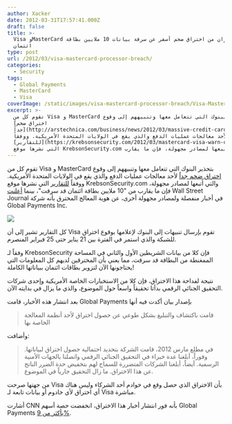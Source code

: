 ```yaml
---
author: Xacker
date: 2012-03-31T17:57:41.000Z
draft: false
title: >-
  Visa وMasterCard تحذران من اختراق ضخم أسفر عن سرقة بيانات 10 ملايين بطاقة
  ائتمان
type: post
url: /2012/03/visa-mastercard-processor-breach/
categories:
  - Security
tags:
  - Global Payments
  - MasterCard
  - Visa
coverImage: /static/images/visa-mastercard-processor-breach/Visa-MasterCard.jpg
excerpt: >-
  تقوم كل من Visa و MasterCard بتحذير البنوك التي تتعامل معها وتنبيههم إلى وقوع
  [اختراق ضخم
  جداً](http://arstechnica.com/business/news/2012/03/massive-credit-card-breach-reportedly-hits-visa-mastercard.ars)
  لأحد معالجات عمليات الدفع والذي يقع في الولايات المتحدة الأمريكية. ووفقاً
  [للتقارير](https://krebsonsecurity.com/2012/03/mastercard-visa-warn-of-processor-breach/)
  التي نشرها موقع KrebsonSecurity.com والتي أتبعها لمصادر مجهولة، فإن ما يقارب
---
```

تقوم كل من Visa و MasterCard بتحذير البنوك التي تتعامل معها وتنبيههم إلى وقوع [اختراق ضخم جداً](http://arstechnica.com/business/news/2012/03/massive-credit-card-breach-reportedly-hits-visa-mastercard.ars) لأحد معالجات عمليات الدفع والذي يقع في الولايات المتحدة الأمريكية. ووفقاً [للتقارير](https://krebsonsecurity.com/2012/03/mastercard-visa-warn-of-processor-breach/) التي نشرها موقع KrebsonSecurity.com والتي أتبعها لمصادر مجهولة، فإن ما يقارب من "10 ملايين بطاقة ائتمان قد سرقت"، بينما [أعلنت](http://online.wsj.com/article/SB10001424052702303816504577313411294908868.html) Wall Street Journal في أخبار منفصلة ولمصادر مجهولة أخرى، عن هوية المعالج المخترق بأنه شركة Global Payments Inc.

![](/static/images/visa-mastercard-processor-breach/Visa-MasterCard.jpg)

كل التقارير تشير إلى أن Visa تقوم بإرسال تنبيهات إلى البنوك لإعلامها بوقوع اختراق للشبكة والذي استمر في الفترة بين 21 يناير حتى 25 فبراير المنصرم.

وفقاً لـ KrebsonSecurity فإن كلا من بيانات الشريطين الأول والثاني في المساحة الممغنطة من البطاقة قد سرقت، مما يعني بأن المخترقين لديهم كل المعلومات التي يحتاجونها الآن لتزوير بطاقات ائتمان ببياناتها الكاملة!

نتيجة لفداحة هذا الاختراق، فإن كلا من الاستخبارات الخاصة الأمريكية وإحدى شركات التحقيق الجنائي الرقمي بدأتا تحقيقاً واسعاً حول الموضوع، والذي ما يزال في بدايته الآن.

بعد انتشار هذه الأخبار، قامت Global Payments بإصدار بيان أكدت فيه أنها

> قامت باكتشاف والتبليغ بشكل طوعي عن حصول اختراق لأحد أنظمة المعالجة الخاصة بها

وأضافت:

> في مطلع مارس 2012، قامت الشركة بتحديد احتمالية حصول اختراق لبياناتها. وفوراً، أبلغنا عدة خبراء في التحقيق الجنائي الرقمي واتصلنا بالجهات الأمنية الرسمية. أيضاً، أبلغنا الشركات المتضررة للسماح لهم بتخفيض حدة الضرر الناتج عن هذا الاختراق. ما زال التحقيق جارياً في الموضوع.

من جهتها صرحت Visa بأن الاختراق الذي حصل وقع في خوادم أحد الشركاء وليس هناك أي اختراق لأي خادوم أو بيانات تابعة لـ Visa مباشرة.

أشارت CNN بأنه فور انتشار أخبار هذا الاختراق، انخفضت حصة أسهم Global Payments [بأكثر من 9%](http://money.cnn.com/2012/03/30/technology/credit-card-data-breach/index.htm?hpt=hp_t3).
